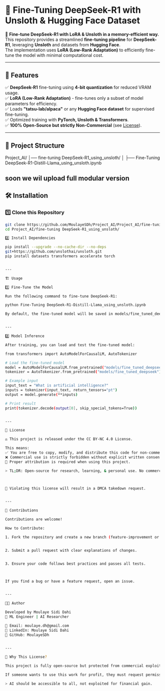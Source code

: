 # 🦾 Fine-Tuning DeepSeek-R1 with Unsloth & Hugging Face Dataset  

🚀 **Fine-tune DeepSeek-R1 with LoRA & Unsloth in a memory-efficient way.**  
This repository provides a streamlined **fine-tuning pipeline** for **DeepSeek-R1**, leveraging **Unsloth** and datasets from **Hugging Face**.  
The implementation uses **LoRA (Low-Rank Adaptation)** to efficiently fine-tune the model with minimal computational cost.  

---

## 🔹 Features  

✅ **DeepSeek-R1** fine-tuning using **4-bit quantization** for reduced VRAM usage.  
✅ **LoRA (Low-Rank Adaptation)** - fine-tunes only a subset of model parameters for efficiency.  
✅ Loads **"tatsu-lab/alpaca"** or any **Hugging Face dataset** for supervised fine-tuning.  
✅ Optimized training with **PyTorch, Unsloth & Transformers**.  
✅ **100% Open-Source but strictly Non-Commercial** (see [License](#📄-license)).  

---

## 📂 Project Structure

Project_AI/ │── fine-tuning DeepSeek-R1_using_unsloth/ │ ├── Fine-Tuning DeepSeek-R1-Distill-Llama_using_unsloth.ipynb 

**soon we wil upload full modular version**
---

## 🛠 Installation  

### 1️⃣ Clone this Repository  

```bash
git clone https://github.com/MoulayeSDh/Project_AI/Project_AI/fine-tuning DeepSeek-R1_using_unsloth.git
cd Project_AI/fine-tuning DeepSeek-R1_using_unsloth/

2️⃣ Install Dependencies

pip install --upgrade --no-cache-dir --no-deps 
git+https://github.com/unslothai/unsloth.git
pip install datasets transformers accelerate torch


---

🏗 Usage

1️⃣ Fine-Tune the Model

Run the following command to fine-tune DeepSeek-R1:

python Fine-Tuning DeepSeek-R1-Distill-Llama_using_unsloth.ipynb 

By default, the fine-tuned model will be saved in models/fine_tuned_deepseek/.


---

2️⃣ Model Inference

After training, you can load and test the fine-tuned model:

from transformers import AutoModelForCausalLM, AutoTokenizer

# Load the fine-tuned model
model = AutoModelForCausalLM.from_pretrained("models/fine_tuned_deepseek")
tokenizer = AutoTokenizer.from_pretrained("models/fine_tuned_deepseek")

# Example input
input_text = "What is artificial intelligence?"
inputs = tokenizer(input_text, return_tensors="pt")
output = model.generate(**inputs)

# Print result
print(tokenizer.decode(output[0], skip_special_tokens=True))


---

📄 License

⚖ This project is released under the CC BY-NC 4.0 License.

This means:
✅ You are free to copy, modify, and distribute this code for non-commercial purposes.
❌ Commercial use is strictly forbidden without explicit written consent.
🔗 Proper attribution is required when using this project.

> TL;DR: Open-source for research, learning, & personal use. No commercial use allowed.



🔴 Violating this license will result in a DMCA takedown request.


---

🙌 Contributions

Contributions are welcome!

How to Contribute:

1. Fork the repository and create a new branch (feature-improvement or fix-bug).


2. Submit a pull request with clear explanations of changes.


3. Ensure your code follows best practices and passes all tests.



If you find a bug or have a feature request, open an issue.


---

👨‍💻 Author

Developed by Moulaye Sidi Dahi
💼 ML Engineer | AI Researcher

📧 Email: moulaye.dh@gmail.com
🔗 LinkedIn: Moulaye Sidi Dahi
📂 GitHub: MoulayeSDh


---

🎯 Why This License?

This project is fully open-source but protected from commercial exploitation.

If someone wants to use this work for profit, they must request permission first.

> AI should be accessible to all, not exploited for financial gain.





